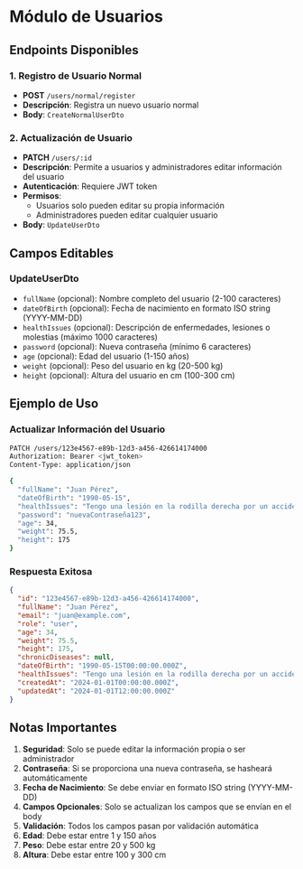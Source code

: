 # Módulo de Usuarios

## Endpoints Disponibles

### 1. Registro de Usuario Normal
- **POST** `/users/normal/register`
- **Descripción**: Registra un nuevo usuario normal
- **Body**: `CreateNormalUserDto`

### 2. Actualización de Usuario
- **PATCH** `/users/:id`
- **Descripción**: Permite a usuarios y administradores editar información del usuario
- **Autenticación**: Requiere JWT token
- **Permisos**: 
  - Usuarios solo pueden editar su propia información
  - Administradores pueden editar cualquier usuario
- **Body**: `UpdateUserDto`

## Campos Editables

### UpdateUserDto
- `fullName` (opcional): Nombre completo del usuario (2-100 caracteres)
- `dateOfBirth` (opcional): Fecha de nacimiento en formato ISO string (YYYY-MM-DD)
- `healthIssues` (opcional): Descripción de enfermedades, lesiones o molestias (máximo 1000 caracteres)
- `password` (opcional): Nueva contraseña (mínimo 6 caracteres)
- `age` (opcional): Edad del usuario (1-150 años)
- `weight` (opcional): Peso del usuario en kg (20-500 kg)
- `height` (opcional): Altura del usuario en cm (100-300 cm)

## Ejemplo de Uso

### Actualizar Información del Usuario
```bash
PATCH /users/123e4567-e89b-12d3-a456-426614174000
Authorization: Bearer <jwt_token>
Content-Type: application/json

{
  "fullName": "Juan Pérez",
  "dateOfBirth": "1990-05-15",
  "healthIssues": "Tengo una lesión en la rodilla derecha por un accidente deportivo",
  "password": "nuevaContraseña123",
  "age": 34,
  "weight": 75.5,
  "height": 175
}
```

### Respuesta Exitosa
```json
{
  "id": "123e4567-e89b-12d3-a456-426614174000",
  "fullName": "Juan Pérez",
  "email": "juan@example.com",
  "role": "user",
  "age": 34,
  "weight": 75.5,
  "height": 175,
  "chronicDiseases": null,
  "dateOfBirth": "1990-05-15T00:00:00.000Z",
  "healthIssues": "Tengo una lesión en la rodilla derecha por un accidente deportivo",
  "createdAt": "2024-01-01T00:00:00.000Z",
  "updatedAt": "2024-01-01T12:00:00.000Z"
}
```

## Notas Importantes

1. **Seguridad**: Solo se puede editar la información propia o ser administrador
2. **Contraseña**: Si se proporciona una nueva contraseña, se hasheará automáticamente
3. **Fecha de Nacimiento**: Se debe enviar en formato ISO string (YYYY-MM-DD)
4. **Campos Opcionales**: Solo se actualizan los campos que se envían en el body
5. **Validación**: Todos los campos pasan por validación automática
6. **Edad**: Debe estar entre 1 y 150 años
7. **Peso**: Debe estar entre 20 y 500 kg
8. **Altura**: Debe estar entre 100 y 300 cm

